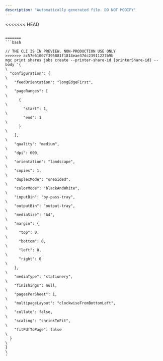```yaml
---
description: "Automatically generated file. DO NOT MODIFY"
---
```


<<<<<<< HEAD
```cli

=======
```bash

// THE CLI IS IN PREVIEW. NON-PRODUCTION USE ONLY
>>>>>>> ac57e61007f395881f1814eae37dc23911227b9b
mgc print shares jobs create --printer-share-id {printerShare-id} --body '{\
  "configuration": {\
    "feedOrientation": "longEdgeFirst",\
    "pageRanges": [\
      {\
        "start": 1,\
        "end": 1\
      }\
    ],\
    "quality": "medium",\
    "dpi": 600,\
    "orientation": "landscape",\
    "copies": 1,\
    "duplexMode": "oneSided",\
    "colorMode": "blackAndWhite",\
    "inputBin": "by-pass-tray",\
    "outputBin": "output-tray",\
    "mediaSize": "A4",\
    "margin": {\
      "top": 0,\
      "bottom": 0,\
      "left": 0,\
      "right": 0\
    },\
    "mediaType": "stationery",\
    "finishings": null,\
    "pagesPerSheet": 1,\
    "multipageLayout": "clockwiseFromBottomLeft",\
    "collate": false,\
    "scaling": "shrinkToFit",\
    "fitPdfToPage": false\
  }\
}\
'

```